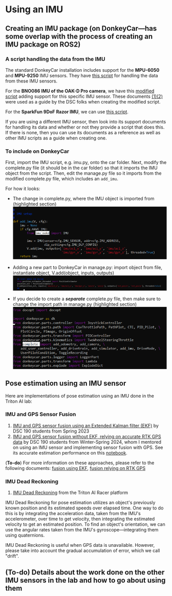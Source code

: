 # Using an IMU
## Creating an IMU package (on DonkeyCar—has some overlap with the process of creating an IMU package on ROS2)
### A script handling the data from the IMU
The standard DonkeyCar installation includes support for the **MPU-6050** and **MPU-9250** IMU sensors. They have [this script](https://github.com/autorope/donkeycar/blob/main/donkeycar/parts/imu.py) for handling the data from these IMU sensors.

For the **BNO086 IMU of the OAK-D Pro camera**, we have this [modified script](https://github.com/rohanmeserve/DSC190_WI24_Team_1_donkeycar/blob/main/DonkeyGPS/imu_oakd.py) adding support for this specific IMU sensor. These documents [(1)](https://docs.luxonis.com/projects/api/en/latest/components/nodes/imu/#)[(2)](https://docs.luxonis.com/projects/api/en/latest/samples/IMU/imu_accelerometer_gyroscope/#imu-accelerometer-gyroscope) were used as a guide by the DSC folks when creating the modified script.

For the **SparkFun 9DoF Razor IMU**, we can use [this script](https://github.com/NikitaB04/razorIMU_9dof/blob/main/imu.py).

If you are using a different IMU sensor, then look into its support documents for handling its data and whether or not they provide a script that does this. If there is none, then you can use its documents as a reference as well as other IMU scripts as a guide when creating one.

### To include on DonkeyCar
First, import the IMU script, e.g. imu.py, onto the car folder. Next, modify the complete.py file (it should be in the car folder) so that it imports the IMU object from the script. Then, edit the manage.py file so it imports from the modified complete.py file, which includes an ``add_imu``.

For how it looks:
- The change in complete.py, where the IMU object is imported from (highlighted section)
  ![modified_complete](https://github.com/ecdg/TritonAI_IMU/blob/main/docs/modified_complete_file.png)

- Adding a new part to DonkeyCar in manage.py: import object from file, instantiate object, V.add(object, inputs, outputs)
  ![add_part](https://github.com/ecdg/TritonAI_IMU/blob/main/docs/add_part_manage_file.png)

- If you decide to create a **_separate_** complete.py file, then make sure to change the import path in manage.py (highlighted section)
  ![separate_complete](https://github.com/ecdg/TritonAI_IMU/blob/main/docs/if_separate_complete_file.png)


## Pose estimation using an IMU sensor
Here are implementations of pose estimation using an IMU done in the Triton AI lab:
### IMU and GPS Sensor Fusion
1. [IMU and GPS sensor fusion using an Extended Kalman filter (EKF)](https://github.com/Triton-AI/DSC190_SP23_Team_EKFIMU) by DSC 190 students from Spring 2023
2. [IMU and GPS sensor fusion without EKF, relying on accurate RTK GPS data](https://github.com/rohanmeserve/DSC190_WI24_Team_1_donkeycar/tree/main) by DSC 190 students from Winter-Spring 2024, whom I mentored on using an IMU sensor and implementing sensor fusion with GPS.
   See its accurate estimation performance on this [notebook](https://github.com/rohanmeserve/DSC190_WI24_Team_1_donkeycar/blob/main/DonkeyGPS/notebooks/estimator_performance.ipynb).

(**To-do**) For more information on these approaches, please refer to the following documents: [fusion using EKF](), [fusion relying on RTK GPS]()

### IMU Dead Reckoning
1. [IMU Dead Reckoning](https://github.com/Triton-AI/Triton-AI-Racer-ROS2/blob/96c5d9303b7f1d88dabf7ae9ceb214741d41f20d/src/interface/donkeysim_tai_interface/donkeysim_tai_interface/donkeysim_client_node.py#L244) from the Triton AI Racer platform

IMU Dead Reckoning for pose estimation utilizes an object's previously known position and its estimated speeds over elapsed time. One way to do this is by integrating the acceleration data, taken from the IMU's accelerometer, over time to get velocity, then integrating the estimated velocity to get an estimated position. To find an object's orientation, we can use the angular rates taken from the IMU's gyroscope—integrating them using quaternions.

IMU Dead Reckoning is useful when GPS data is unavailable. However, please take into account the gradual accumulation of error, which we call "drift".

## (To-do) Details about the work done on the other IMU sensors in the lab and how to go about using them
